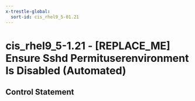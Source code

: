 ```yaml
---
x-trestle-global:
  sort-id: cis_rhel9_5-01.21
---
```


# cis_rhel9_5-1.21 - \[REPLACE_ME\] Ensure Sshd Permituserenvironment Is Disabled (Automated)

## Control Statement
